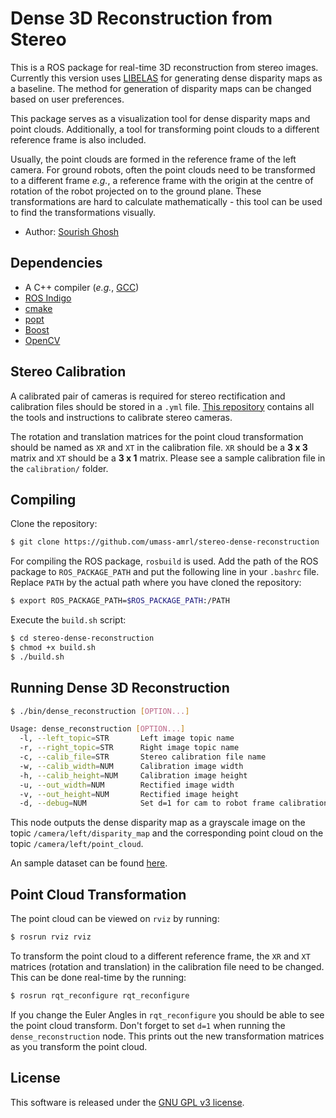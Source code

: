 # Dense 3D Reconstruction from Stereo

This is a ROS package for real-time 3D reconstruction from stereo images. Currently this version uses [LIBELAS](http://www.cvlibs.net/software/libelas/) 
for generating dense disparity maps as a baseline. The method for generation of disparity maps can be changed based on user preferences.

This package serves as a visualization tool for dense disparity maps and point clouds. Additionally, a tool for transforming point clouds to a different 
reference frame is also included. 

Usually, the point clouds are formed in the reference frame of the left camera. For ground robots, often the point clouds need to be transformed to 
a different frame *e.g.*, a reference frame with the origin at the centre of rotation of the robot projected on to the ground plane. These transformations are 
hard to calculate mathematically - this tool can be used to find the transformations visually.

- Author: [Sourish Ghosh](http://sourishghosh.com/)

## Dependencies

- A C++ compiler (*e.g.*, [GCC](http://gcc.gnu.org/))
- [ROS Indigo](http://wiki.ros.org/indigo/Installation/Ubuntu)
- [cmake](http://www.cmake.org/cmake/resources/software.html)
- [popt](http://freecode.com/projects/popt)
- [Boost](http://www.boost.org/)
- [OpenCV](https://github.com/opencv/opencv)

## Stereo Calibration

A calibrated pair of cameras is required for stereo rectification and calibration files should be stored in a `.yml` file. 
[This repository](https://github.com/sourishg/stereo-calibration) contains all the tools and instructions to calibrate stereo cameras.

The rotation and translation matrices for the point cloud transformation should be named as `XR` and `XT` in the calibration file. `XR` should be a **3 x 3** 
matrix and `XT` should be a **3 x 1** matrix. Please see a sample calibration file in the `calibration/` folder.

## Compiling

Clone the repository:

```bash
$ git clone https://github.com/umass-amrl/stereo-dense-reconstruction
```

For compiling the ROS package, `rosbuild` is used. Add the path of the ROS package to `ROS_PACKAGE_PATH` and put the following line in your `.bashrc` file. 
Replace `PATH` by the actual path where you have cloned the repository:

```bash
$ export ROS_PACKAGE_PATH=$ROS_PACKAGE_PATH:/PATH
```

Execute the `build.sh` script:

```bash
$ cd stereo-dense-reconstruction
$ chmod +x build.sh
$ ./build.sh
```

## Running Dense 3D Reconstruction

```bash
$ ./bin/dense_reconstruction [OPTION...]
```

```bash
Usage: dense_reconstruction [OPTION...]
  -l, --left_topic=STR       Left image topic name
  -r, --right_topic=STR      Right image topic name
  -c, --calib_file=STR       Stereo calibration file name
  -w, --calib_width=NUM      Calibration image width
  -h, --calib_height=NUM     Calibration image height
  -u, --out_width=NUM        Rectified image width
  -v, --out_height=NUM       Rectified image height
  -d, --debug=NUM            Set d=1 for cam to robot frame calibration
```

This node outputs the dense disparity map as a grayscale image on the topic `/camera/left/disparity_map` and the corresponding point cloud on the topic 
`/camera/left/point_cloud`.

An sample dataset can be found [here](https://greyhound.cs.umass.edu/owncloud/index.php/s/3g9AwCSkGi6LznK).

## Point Cloud Transformation

The point cloud can be viewed on `rviz` by running:

```bash
$ rosrun rviz rviz
```

To transform the point cloud to a different reference frame, the `XR` and `XT` matrices (rotation and translation) in the calibration file need to be changed. 
This can be done real-time by the running:

```bash
$ rosrun rqt_reconfigure rqt_reconfigure
```

If you change the Euler Angles in `rqt_reconfigure` you should be able to see the point cloud transform. Don't forget to set `d=1` when running the 
`dense_reconstruction` node. This prints out the new transformation matrices as you transform the point cloud.

## License

This software is released under the [GNU GPL v3 license](LICENSE).
